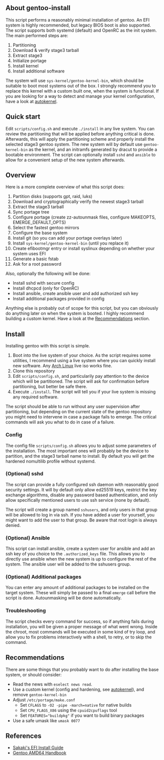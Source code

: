 ## About gentoo-install

This script performs a reasonably minimal installation of gentoo. An EFI system is highly
recommended, but legacy BIOS boot is also supported. The script supports both systemd (default)
and OpenRC as the init system. The main performed steps are:

1. Partitioning
1. Download & verify stage3 tarball
1. Extract stage3
1. Initialize portage
1. Install kernel
1. Install additional software

The system will use `sys-kernel/gentoo-kernel-bin`, which should be suitable
to boot most systems out of the box. I strongly recommend you to replace this kernel
with a custom built one, when the system is functional. If you are looking for a way
to detect and manage your kernel configuration, have a look at [autokernel](https://github.com/oddlama/autokernel).

## Quick start

Edit `scripts/config.sh` and execute `./install` in any live system.
You can review the partitioning that will be applied before anything critical is done.
Afterwards, this will apply the partitioning scheme and properly
install the selected stage3 gentoo system. The new system will by default use
`gentoo-kernel-bin` as the kernel, and an initramfs generated by dracut to provide
a bootable environment. The script can optionally install `sshd` and `ansible` to
allow for a convenient setup of the new system afterwards.

## Overview

Here is a more complete overview of what this script does:

1. Partition disks (supports gpt, raid, luks)
1. Download and cryptographically verify the newest stage3 tarball
1. Extract the stage3 tarball
1. Sync portage tree
1. Configure portage (create zz-autounmask files, configure MAKEOPTS, EMERGE_DEFAULT_OPTS)
1. Select the fastest gentoo mirrors
1. Configure the base system
1. Install git (so you can add your portage overlays later)
1. Install `sys-kernel/gentoo-kernel-bin` (until you replace it)
1. Create efibootmgr entry or install syslinux depending on whether your system uses EFI
1. Generate a basic fstab
1. Ask for a root password

Also, optionally the following will be done:

* Install sshd with secure config
* Install dhcpcd (only for OpenRC)
* Install ansible, create ansible user and add authorized ssh key
* Install additional packages provided in config

Anything else is probably out of scope for this script,
but you can obviously do anything later on when the system is booted.
I highly recommend building a custom kernel. Have a look at the [Recommendations](#Recommendations) section.

## Install

Installing gentoo with this script is simple.

1. Boot into the live system of your choice. As the script requires some utilities,
   I recommend using a live system where you can quickly install new software.
   Any [Arch Linux](https://www.archlinux.org/download/) live iso works fine.
2. Clone this repository
3. Edit `scripts/config.sh`, and particularily pay attention to
   the device which will be partitioned. The script will ask for confirmation
   before partitioning, but better be safe there.
4. Execute `./install`. The script will tell you if your live
   system is missing any required software.

The script should be able to run without any user supervision after partitioning, but depending
on the current state of the gentoo repository you might need to intervene in case a package fails
to emerge. The critical commands will ask you what to do in case of a failure.

### Config

The config file `scripts/config.sh` allows you to adjust some parameters of the installation.
The most important ones will probably be the device to partition, and the stage3 tarball name
to install. By default you will get the hardened nomultilib profile without systemd.

### (Optional) sshd

The script can provide a fully configured ssh daemon with reasonably good security settings.
It will by default only allow ed25519 keys, restrict the key exchange
algorithms, disable any password based authentication, and only allow specifically mentioned
users to use ssh service (none by default).

The script will create a group named `sshusers`, and only users in that group will be
allowed to log in via ssh. If you have added a user for yourself, you might want
to add the user to that group. Be aware that root login is always denied.

### (Optional) Ansible

This script can install ansible, create a system user for ansible and add an ssh key of
you choice to the `.authorized_keys` file. This allows you to directly use ansible when
the new system is up to configure the rest of the system. The ansible user will be added to
the sshusers group.

### (Optional) Additional packages

You can enter any amount of additional packages to be installed on the target system.
These will simply be passed to a final `emerge` call before the script is done.
Autounmasking will be done automatically.

### Troubleshooting

The script checks every command for success, so if anything fails during installation,
you will be given a proper message of what went wrong. Inside the chroot,
most commands will be executed in some kind of try loop, and allow you to
fix problems interactively with a shell, to retry, or to skip the command.

## Recommendations

There are some things that you probably want to do after installing the base system,
or should consider:

* Read the news with `eselect news read`.
* Use a custom kernel (config and hardening, see [autokernel](https://github.com/oddlama/autokernel)), and remove `gentoo-kernel-bin`
* Adjust `/etc/portage/make.conf`
  - Set `CFLAGS` to `-O2 -pipe -march=native` for native builds
  - Set `CPU_FLAGS_X86` using the `cpuid2cpuflags` tool
  - Set `FEATURES="buildpkg"` if you want to build binary packages
* Use a safe umask like `umask 0077`

## References

* [Sakaki's EFI Install Guide](https://wiki.gentoo.org/wiki/Sakaki%27s_EFI_Install_Guide)
* [Gentoo AMD64 Handbook](https://wiki.gentoo.org/wiki/Handbook:AMD64)
